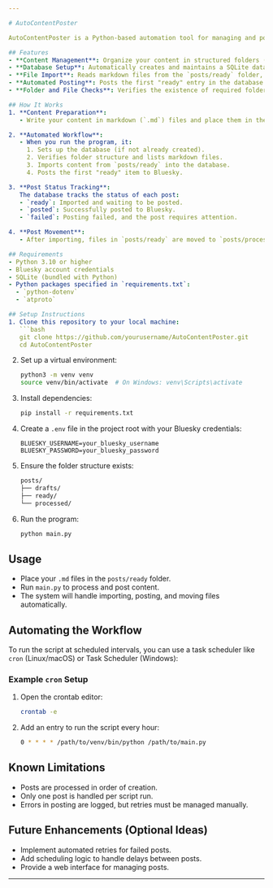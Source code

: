 ```yaml
---

# AutoContentPoster

AutoContentPoster is a Python-based automation tool for managing and posting content to Bluesky. This project simplifies the process of preparing content, importing it into a database, and automatically posting it at scheduled intervals.  

## Features
- **Content Management**: Organize your content in structured folders (`drafts`, `ready`, `processed`).
- **Database Setup**: Automatically creates and maintains a SQLite database to store content and track its status.
- **File Import**: Reads markdown files from the `posts/ready` folder, imports them into the database, and moves them to the `processed` folder.
- **Automated Posting**: Posts the first "ready" entry in the database to Bluesky, updating the status of each post as it is published or if it fails.
- **Folder and File Checks**: Verifies the existence of required folders and lists the markdown files they contain.

## How It Works
1. **Content Preparation**:  
   - Write your content in markdown (`.md`) files and place them in the `posts/ready` folder.

2. **Automated Workflow**:
   - When you run the program, it:
     1. Sets up the database (if not already created).
     2. Verifies folder structure and lists markdown files.
     3. Imports content from `posts/ready` into the database.
     4. Posts the first "ready" item to Bluesky.

3. **Post Status Tracking**:  
   The database tracks the status of each post:
   - `ready`: Imported and waiting to be posted.
   - `posted`: Successfully posted to Bluesky.
   - `failed`: Posting failed, and the post requires attention.

4. **Post Movement**:  
   - After importing, files in `posts/ready` are moved to `posts/processed`.

## Requirements
- Python 3.10 or higher
- Bluesky account credentials
- SQLite (bundled with Python)
- Python packages specified in `requirements.txt`:
  - `python-dotenv`
  - `atproto`

## Setup Instructions
1. Clone this repository to your local machine:
   ```bash
   git clone https://github.com/yourusername/AutoContentPoster.git
   cd AutoContentPoster
   ```

2. Set up a virtual environment:
   ```bash
   python3 -m venv venv
   source venv/bin/activate  # On Windows: venv\Scripts\activate
   ```

3. Install dependencies:
   ```bash
   pip install -r requirements.txt
   ```

4. Create a `.env` file in the project root with your Bluesky credentials:
   ```env
   BLUESKY_USERNAME=your_bluesky_username
   BLUESKY_PASSWORD=your_bluesky_password
   ```

5. Ensure the folder structure exists:
   ```bash
   posts/
   ├── drafts/
   ├── ready/
   └── processed/
   ```

6. Run the program:
   ```bash
   python main.py
   ```

## Usage
- Place your `.md` files in the `posts/ready` folder.
- Run `main.py` to process and post content.
- The system will handle importing, posting, and moving files automatically.

## Automating the Workflow
To run the script at scheduled intervals, you can use a task scheduler like `cron` (Linux/macOS) or Task Scheduler (Windows):

### Example `cron` Setup
1. Open the crontab editor:
   ```bash
   crontab -e
   ```

2. Add an entry to run the script every hour:
   ```bash
   0 * * * * /path/to/venv/bin/python /path/to/main.py
   ```

## Known Limitations
- Posts are processed in order of creation.
- Only one post is handled per script run.
- Errors in posting are logged, but retries must be managed manually.

## Future Enhancements (Optional Ideas)
- Implement automated retries for failed posts.
- Add scheduling logic to handle delays between posts.
- Provide a web interface for managing posts.

---
```

